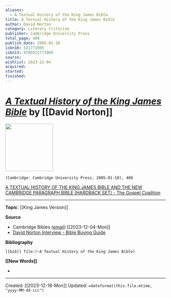 ```yaml
---
aliases:
  - A Textual History of the King James Bible
title: A Textual History of the King James Bible
author: David Norton
category: Literary Criticism
publisher: Cambridge University Press
total_page: 408
publish_date: 2005-01-10
isbn10: 521771005
isbn13: 9780521771009
source: 
wishlist: 2023-12-04
acquired: 
started: 
finished:
---
```

# *[A Textual History of the King James Bible]()* by [[David Norton]]

<img src="http://books.google.com/books/content?id=W3oVRK4I7UsC&printsec=frontcover&img=1&zoom=1&edge=curl&source=gbs_api" width=150>

`(Cambridge: Cambridge University Press, 2005-01-10), 408`


[A TEXTUAL HISTORY OF THE KING JAMES BIBLE AND THE NEW CAMBRIDGE PARAGRAPH BIBLE (HARDBACK SET) - The Gospel Coalition](https://www.thegospelcoalition.org/themelios/review/a-textual-history-of-the-king-james-bible-and-the-new-cambridge-paragraph-bible-hardback-set/)

--- 
**Topic**: [[King James Version]]

**Source**
- Cambridge Bibles ([email](https://mail.google.com/mail/u/1/#inbox/FMfcgzGwHxtkbfgWfRRLbcCcvtkqmVCS)) [[2023-12-04-Mon]]
- [David Norton Interview - Bible Buying Guide](https://biblebuyingguide.com/david-norton-interview/)

**Bibliography**

```query
[[bib]] file:(~A Textual History of the King James Bible)
```
 

**[[New Words]]**

- 

---
Created: [[2023-12-18-Mon]]
Updated: `=dateformat(this.file.mtime, "yyyy-MM-dd-ccc")`